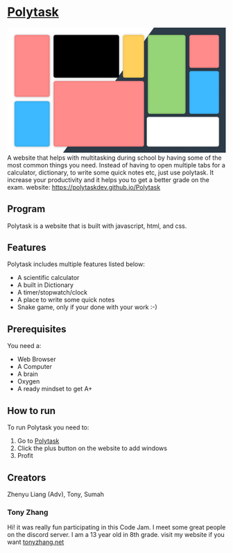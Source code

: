 # [Polytask](https://polytaskdev.github.io/Polytask/)
![image](logo.png)
A website that helps with multitasking during school by having some of the most common things you need. Instead of having to open multiple tabs for a calculator, dictionary, to write some quick notes etc, just use polytask. It increase your productivity and it helps you to get a better grade on the exam. website: https://polytaskdev.github.io/Polytask

## Program
Polytask is a website that is built with javascript, html, and css.

## Features
Polytask includes multiple features listed below:
- A scientific calculator
- A built in Dictionary
- A timer/stopwatch/clock
- A place to write some quick notes
- Snake game, only if your done with your work :-)

## Prerequisites
You need a:
- Web Browser
- A Computer
- A brain
- Oxygen
- A ready mindset to get A+

## How to run
To run Polytask you need to:
1. Go to [Polytask](https://polytaskdev.github.io/Polytask/)
2. Click the plus button on the website to add windows
3. Profit
 
## Creators
Zhenyu Liang (Adv), Tony, Sumah

### Tony Zhang
Hi! it was really fun participating in this Code Jam. I meet some great people on the discord server. 
I am a 13 year old in 8th grade.
visit my website if you want [tonyzhang.net](http://tonyzhang.net)
